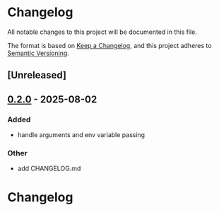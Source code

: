 # Changelog

All notable changes to this project will be documented in this file.

The format is based on [Keep a Changelog](https://keepachangelog.com/en/1.0.0/),
and this project adheres to [Semantic Versioning](https://semver.org/spec/v2.0.0.html).

## [Unreleased]

## [0.2.0](https://github.com/mathyslv/memfd-runner/compare/v0.1.1...v0.2.0) - 2025-08-02

### Added

- handle arguments and env variable passing

### Other

- add CHANGELOG.md
# Changelog
